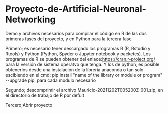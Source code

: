 # Proyecto-de-Artificial-Neuronal-Networking
Demo y archivos necesarios para compilar el código en R de las dos primeras fases del proyecto, y en Python para la tercera fase

Primero; es necesario tener descargado los programas R (R, Rstudio y Rtools) y Python (Python, Spyder o Jupyter notebook y packetes). Los programas de R se pueden obtener del enlace:https://cran.r-project.org/ para la versión de sistema operatvo que tenga. Y los de python, es posible obtenerlos desde una instalación de la libreria anaconda o tan solo escibiendo en el cmd: pip install "name of the library or module or program"  --upgrade pip, para cada modulo necesario

Segundo; descomprimir el archivo Mauricio-20211202T005200Z-001.zip, en el directorio de trabajo de R por defult

Tercero;Abrir proyecto
